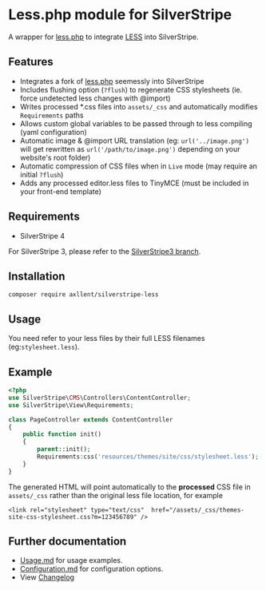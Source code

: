 # Less.php module for SilverStripe

A wrapper for [less.php](https://github.com/Asenar/less.php) to integrate [LESS](http://lesscss.org/) into SilverStripe.

## Features

- Integrates a fork of [less.php](https://github.com/Asenar/less.php) seemessly into SilverStripe
- Includes flushing option (`?flush`) to regenerate CSS stylesheets (ie. force undetected less changes with @import)
- Writes processed *.css files into `assets/_css` and automatically modifies `Requirements` paths
- Allows custom global variables to be passed through to less compiling (yaml configuration)
- Automatic image & @import URL translation (eg: `url('../image.png')` will get rewritten as `url('/path/to/image.png')` depending on your website's root folder)
- Automatic compression of CSS files when in `Live` mode (may require an initial `?flush`)
- Adds any processed editor.less files to TinyMCE (must be included in your front-end template)

## Requirements

- SilverStripe 4

For SilverStripe 3, please refer to the [SilverStripe3 branch](https://github.com/axllent/silverstripe-less/tree/silverstripe3).

## Installation

```
composer require axllent/silverstripe-less
```

## Usage

You need refer to your less files by their full LESS filenames (eg:`stylesheet.less`).

## Example

```php
<?php
use SilverStripe\CMS\Controllers\ContentController;
use SilverStripe\View\Requirements;

class PageController extends ContentController
{
    public function init()
    {
        parent::init();
        Requirements:css('resources/themes/site/css/stylesheet.less');
    }
}
```

The generated HTML will point automatically to the **processed** CSS file in `assets/_css`
rather than the original less file location, for example

```
<link rel="stylesheet" type="text/css"  href="/assets/_css/themes-site-css-stylesheet.css?m=123456789" />
```

## Further documentation

- [Usage.md](docs/en/Usage.md) for usage examples.
- [Configuration.md](docs/en/Configuration.md) for configuration options.
- View [Changelog](CHANGELOG.md)
